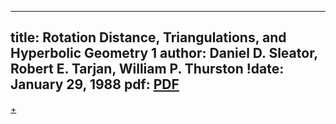 
---
title: Rotation Distance, Triangulations, and Hyperbolic Geometry 1
author: Daniel D. Sleator, Robert E. Tarjan, William P. Thurston
!date: January 29, 1988
pdf: [PDF](https://www.cs.cmu.edu/~sleator/papers/rotation-distance.pdf)
---

[](/data-structure/rotation-distance-0.md#:embed)
[+](/data-structure/rotation-distance-1.md#:embed)
